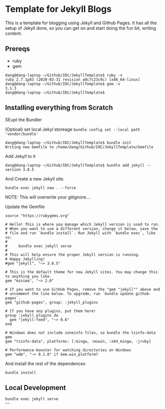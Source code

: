 # Template for Jekyll Blogs

This is a template for blogging using Jekyll and Github Pages.
It has all the setup of Jekyll done, so you can get on and start doing the fun
bit,  writing content.





## Prereqs

 - ruby
 - gem
 
~~~
dang@dang-laptop ~/Github/IOC/JekyllTemplate$ ruby -v
ruby 2.7.1p83 (2020-03-31 revision a0c7c23c9c) [x86_64-linux]
dang@dang-laptop ~/Github/IOC/JekyllTemplate$ gem -v
3.1.3
dang@dang-laptop ~/Github/IOC/JekyllTemplate$ 
~~~

## Installing everything from Scratch

SEupt the Bundler

(Optioal) set local Jekyl storeage
```bundle config set --local path 'vendor/bundle'```


~~~
dang@dang-laptop ~/Github/IOC/JekyllTemplate$ bundle init
Writing new Gemfile to /home/dang/Github/IOC/JekyllTemplate/Gemfile
~~~

Add Jekyll to it

~~~
dang@dang-laptop ~/Github/IOC/JekyllTemplate$ bundle add jekyll --version 3.8.5
~~~

And Create a new Jekyll site. 

~~~
bundle exec jekyll new . --force
~~~

NOTE:  This will overwrite your gitignore....

Update the Gemfile

~~~
source "https://rubygems.org"

# Hello! This is where you manage which Jekyll version is used to run.
# When you want to use a different version, change it below, save the
# file and run `bundle install`. Run Jekyll with `bundle exec`, like so:
#
#     bundle exec jekyll serve
#
# This will help ensure the proper Jekyll version is running.
# Happy Jekylling!
#gem "jekyll", "~> 3.8.5"

# This is the default theme for new Jekyll sites. You may change this to anything you like.
gem "minima", "~> 2.0"

# If you want to use GitHub Pages, remove the "gem "jekyll"" above and
# uncomment the line below. To upgrade, run `bundle update github-pages`.
gem "github-pages", group: :jekyll_plugins

# If you have any plugins, put them here!
group :jekyll_plugins do
  gem "jekyll-feed", "~> 0.6"
end

# Windows does not include zoneinfo files, so bundle the tzinfo-data gem
gem "tzinfo-data", platforms: [:mingw, :mswin, :x64_mingw, :jruby]

# Performance-booster for watching directories on Windows
gem "wdm", "~> 0.1.0" if Gem.win_platform?
~~~

And install the rest of the dependences

~~~
bundle install
~~~


## Local Development

~~~
bundle exec jekyll serve
~~

